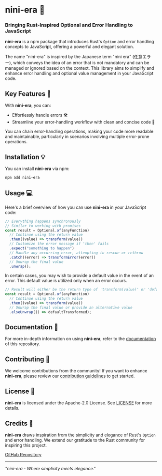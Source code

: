 # nini-era 🚀

### Bringing Rust-Inspired Optional and Error Handling to JavaScript

**nini-era** is a npm package that introduces Rust's `Option` and error handling concepts to JavaScript, offering a powerful and elegant solution.

The name "nini-era" is inspired by the Japanese term "nini era" (任意エラー), which conveys the idea of an error that is not mandatory and can be managed or ignored based on the context. This library aims to simplify and enhance error handling and optional value management in your JavaScript code.

## Key Features 🌟

With **nini-era**, you can:

- Effortlessly handle errors 🛠️
- Streamline your error-handling workflow with clean and concise code 📝

You can chain error-handling operations, making your code more readable and maintainable, particularly in scenarios involving multiple error-prone operations.

## Installation 💡

You can install **nini-era** via npm:

```bash
npm add nini-era
```

## Usage 💻

Here's a brief overview of how you can use **nini-era** in your JavaScript code:

```javascript
// Everything happens synchronously
// Similar to working with promises
const result = Optional.of(anyFunction)
  // Continue using the return value
  .then((value) => transform(value))
  // Customize the error message if 'then' fails
  .expect("something to happen")
  // Handle any occurring error, attempting to rescue or rethrow
  .catch((error) => transformError(error))
  // Unwrap the final value
  .unwrap();
```

In certain cases, you may wish to provide a default value in the event of an error. This default value is utilized only when an error occurs.

```javascript
// Result will either be the return type of 'transform(value)' or 'defaultTransformed'
const result = Optional.of(anyFunction)
  // Continue using the return value
  .then((value) => transform(value))
  // Unwrap the final value or provide an alternative value
  .elseUnwrap(() => defaultTransformed);
```

## Documentation 📘

For more in-depth information on using **nini-era**, refer to the [documentation](./API.md) of this repository.

## Contributing 🤝

We welcome contributions from the community! If you want to enhance **nini-era**, please review our [contribution guidelines](./CONTRIBUTING.md) to get started.

## License 📜

**nini-era** is licensed under the Apache-2.0 License. See [LICENSE](LICENSE) for more details.

## Credits 🙏

**nini-era** draws inspiration from the simplicity and elegance of Rust's `Option` and error handling. We extend our gratitude to the Rust community for inspiring this project.

[GitHub Repository](https://github.com/marpme/niniera)

---

_"nini-era - Where simplicity meets elegance."_
